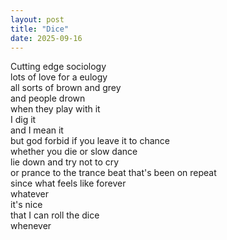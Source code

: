 ```yaml
---
layout: post
title: "Dice"
date: 2025-09-16
---
```


Cutting edge sociology  
lots of love for a eulogy  
all sorts of brown and grey  
and people drown  
when they play with it  
I dig it  
and I mean it  
but god forbid if you leave it to chance  
whether you die or slow dance  
lie down and try not to cry  
or prance to the trance beat that's been on repeat  
since what feels like forever  
whatever  
it's nice  
that I can roll the dice  
whenever
